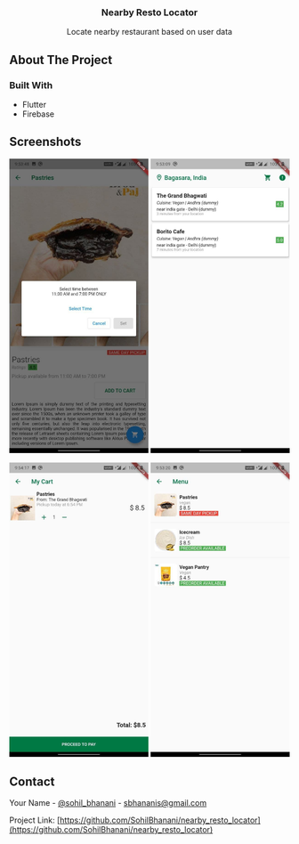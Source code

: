 <!-- PROJECT LOGO -->

<p align="center">
  <h3 align="center">Nearby Resto Locator</h3>
  <p align="center">
    Locate nearby restaurant based on user data
</p>
</p>

<!-- ABOUT THE PROJECT -->
## About The Project

### Built With

* Flutter
* Firebase

## Screenshots
<p align="center">
  <img src="screenshots/photo_2021-06-24_09-55-11.jpg" width="250" title="hover text">
  <img src="screenshots/photo_2021-06-24_09-55-12 (2).jpg" width="250" alt="accessibility text">
 </p>
 <p align="center">
   <img src="screenshots/photo_2021-06-24_09-55-12 (3).jpg" width="250" alt="accessibility text">
  <img src="screenshots/photo_2021-06-24_09-55-12.jpg" width="250" alt="accessibility text">
  </p>



<!-- CONTACT -->
## Contact

Your Name - [@sohil_bhanani](https://twitter.com/sohil_bhanani) - sbhananis@gmail.com

Project Link: [https://github.com/SohilBhanani/nearby_resto_locator](https://github.com/SohilBhanani/nearby_resto_locator)

[product-screenshot]: images/screenshot.png
